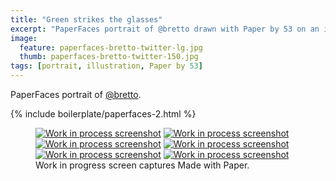 ```yaml
---
title: "Green strikes the glasses"
excerpt: "PaperFaces portrait of @bretto drawn with Paper by 53 on an iPad."
image: 
  feature: paperfaces-bretto-twitter-lg.jpg
  thumb: paperfaces-bretto-twitter-150.jpg
tags: [portrait, illustration, Paper by 53]
---
```


PaperFaces portrait of [@bretto](http://twitter.com/bretto).

{% include boilerplate/paperfaces-2.html %}

<figure class="third">
	<a href="{{ site.url }}/assets/images/paperfaces-bretto-process-1-lg.jpg"><img src="{{ site.url }}/assets/images/paperfaces-bretto-process-1-600.jpg" alt="Work in process screenshot"></a>
	<a href="{{ site.url }}/assets/images/paperfaces-bretto-process-2-lg.jpg"><img src="{{ site.url }}/assets/images/paperfaces-bretto-process-2-600.jpg" alt="Work in process screenshot"></a>
	<a href="{{ site.url }}/assets/images/paperfaces-bretto-process-3-lg.jpg"><img src="{{ site.url }}/assets/images/paperfaces-bretto-process-3-600.jpg" alt="Work in process screenshot"></a>
	<a href="{{ site.url }}/assets/images/paperfaces-bretto-process-4-lg.jpg"><img src="{{ site.url }}/assets/images/paperfaces-bretto-process-4-600.jpg" alt="Work in process screenshot"></a>
	<a href="{{ site.url }}/assets/images/paperfaces-bretto-process-5-lg.jpg"><img src="{{ site.url }}/assets/images/paperfaces-bretto-process-5-600.jpg" alt="Work in process screenshot"></a>
	<a href="{{ site.url }}/assets/images/paperfaces-bretto-process-6-lg.jpg"><img src="{{ site.url }}/assets/images/paperfaces-bretto-process-6-600.jpg" alt="Work in process screenshot"></a>
	<figcaption>Work in progress screen captures Made with Paper.</figcaption>
</figure>